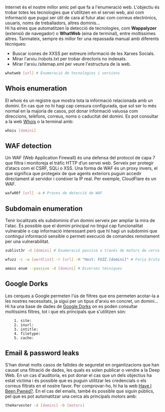 Internet és el nostre millor amic pel que fa a l'enumeració web. L'objectiu és trobar totes les tecnologies que s'utilitzen en el servei web, així com informació que pugui ser útil de cara al futur atac com correus electrònics, usuaris, noms de treballadors, altres dominis...   
Hi ha eines que automatitzen la detecció de tecnologies, com **Wappalyzer** (extensió de navegador) o **WhatWeb** (eina de terminal), entre moltíssimes altres. Tanmateix, sempre és millor fer una repassada manual amb diferents tècniques:
- Buscar icones de XXSS per extreure informació de les Xarxes Socials.
- Mirar l'arxiu /robots.txt per trobar directoris no indexats.
- Mirar l'arxiu /sitemap.xml per veure l'estructura de la web.
```bash
whatweb [url] # Enumeració de tecnologies i versions
```
## Whois enumeration
El _whois_ és un registre que mostra tota la informació relacionada amb un domini. En cas que no hi hagi cap censura configurada, que sol ser lo més normal en la majoria de casos, pot donar informació valuosa com direccions, telèfons, correus, noms o caducitat del domini. Es pot consultar a la web [Whois](https://who.is/) o la terminal amb:
```bash
whois [domini]
```
## WAF detection
Un WAF (Web Application Firewall) és una defensa del protocol de capa 7 que filtra i monitoreja el tràfic HTTP d’un servei web. Serveix per protegir d’atacs com el CSRF, SQLi o XSS. Una forma de WAF és un proxy invers, el que significa que protegeix de que agents exteriors puguin accedir directament al servidor i conéixer la IP real. Per exemple, CloudFlare és un WAF.
```bash
wafw00f [url] -a # Proves de detecció de WAF
```

## Subdomain enumeration
Tenir localitzats els subdominis d'un domini serveix per ampliar la mira de l'atac. És possible que el domini principal no tingui cap funcionalitat vulnerable o cap informació interessant però que hi hagi un subdomini que contingui informació sensible o permeti execució de comandes remotament per una vulnerabilitat.
```bash
sublist3r -d [domini] # Enumeració passiva a través de motors de cerca

wfuzz -c -w [wordlist] -r [url] -H "Host: FUZZ.[domini]" # Força bruta

amass enum --passive -d [domini] # Diverses tècniques
```

## Google Dorks
Les cerques a Google permeten l'ús de filtres que ens permeten acotar-la a les nostres necessitats, ja sigui per un tipus d'arxiu en concret, un domini... Hi ha una base de dades de [Google Dorks]([https://www.exploit-db.com/google-hacking-database](https://www.exploit-db.com/google-hacking-database)) on es poden consultar moltíssims filtres, tot i que els principals que s'utilitzen són:

		1. site:
		2. inurl:
		3. intitle:
		4. filetype:
		5. cache:

## Email & password leaks
S'han donat molts casos de fallides de seguretat en organitzacions que han causat una filtració de dades, les quals es solen publicar o vendre a la Deep Web. En un cas d'auditoria, es pot donar el cas que un dels objectius ha estat víctima i és possible que es puguin utilitzar les credencials o els correus filtrats en el nostre favor. Per comprovar-ho, hi ha la web [Have I Been Pwned?](https://haveibeenpwned.com/). En el cas del emails, també és possible que siguin públics, pel que es pot automatitzar una cerca als principals motors amb:
```bash
theHarvester -d [domini] -b [motors]
```